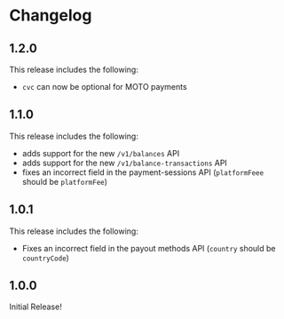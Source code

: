 # Changelog

## 1.2.0

This release includes the following:
 - `cvc` can now be optional for MOTO payments

## 1.1.0

This release includes the following:
 - adds support for the new `/v1/balances` API
 - adds support for the new `/v1/balance-transactions` API
 - fixes an incorrect field in the payment-sessions API (`platformFeee` should be `platformFee`)

## 1.0.1

This release includes the following:
 - Fixes an incorrect field in the payout methods API (`country` should be `countryCode`)

## 1.0.0

Initial Release!

